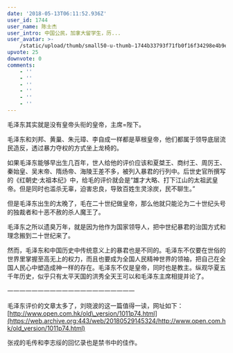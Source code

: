 ```yaml
---
date: '2018-05-13T06:11:52.936Z'
user_id: 1744
user_name: 陈士杰
user_intro: 中国公民，加拿大留学生，历...
user_avatar: >-
    /static/upload/thumb/small50-u-thumb-1744b33793f71fb0f16f34298e4b9ea5b3029c60d1bc.png
upvote: 25
downvote: 0
comments:
    - ''
    - ''
    - ''
    - ''
    - ''
    - ''
---
```


毛泽东其实就是没有皇帝头衔的皇帝，主席=陛下。

<span style="">毛泽东和刘邦、黄巢、朱元璋、李自成一样都是草根皇帝，他们都属于</span><span style="">领导底层流民造反，透过暴力夺权的方式坐上龙椅的</span><span style="">。</span>

如果毛泽东能够早出生几百年，世人给他的评价应该和夏桀王、<span style="">商纣王、周厉王、秦始皇、吴末帝、</span><span style="">隋炀帝、海陵王差不多，被列入暴君的行列中。</span><span style="">后世史官所撰写的</span><span style="">《红朝史·太祖本纪》中，给毛的评价就会是“雄才大略、打下江山的太祖武皇帝。但是同时也滥杀无辜，迫害忠良，导致百姓生灵涂炭，民不聊生。”</span>

但是毛泽东出生的太晚了，毛在二十世纪做皇帝，那么他就只能沦为二十世纪头号的独裁者和十恶不赦的杀人魔王了。

毛泽东之所以遗臭万年，就是因为他作为国家领导人，把中世纪暴君的治国方式和理念搬到二十世纪来了。

然而，毛泽东和中国历史中传统意义上的暴君也是不同的。毛泽东不仅要在世俗的世界里掌握至高无上的权力，而且也要成为全国人民精神世界的领袖，把自己在全国人民心中塑造成神一样的存在。毛泽东不仅是皇帝，同时也是教主。纵观华夏五千年历史，似乎只有太平天国的洪秀全天王可以和毛泽东主席相提并论了。

一一一一一一一一一一一一一一一一一一一一一  

毛泽东评价的文章太多了，刘晓波的这一篇值得一读，网址如下：[http://www.open.com.hk/old\_version/1011p74.html](https://web.archive.org:443/web/20180529145324/http://www.open.com.hk/old_version/1011p74.html)

张戎的毛传和李志绥的回忆录也是禁书中的佳作。
